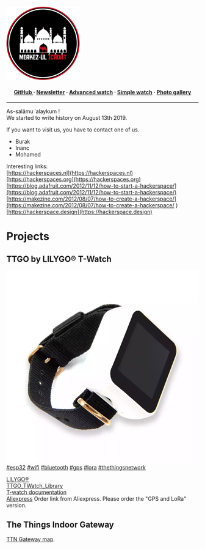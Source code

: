 ![Logo](apple-icon-precomposed.png)  
<h4 align="center">
<a href="https://github.com/merkez-ul-icadat/merkez-ul-icadat.github.io">GitHub </a> &middot; 
<a href="http://eepurl.com/gDn2cP">Newsletter</a> &middot; 
<a href="https://github.com/merkez-ul-icadat/AdvancedWatch">Advanced watch</a> &middot; 
<a href="https://github.com/merkez-ul-icadat/SimpleWatch">Simple watch</a> &middot; 
<a href="gallery"> Photo gallery</a>   
</h4>

---

As-salāmu ʿalaykum !  
We started to write history on August 13th 2019.  

If you want to visit us, you have to contact one of us.  
- Burak
- Inanc
- Mohamed

Interesting links:  
[https://hackerspaces.nl](https://hackerspaces.nl)  
[https://hackerspaces.org](https://hackerspaces.org)  
[https://blog.adafruit.com/2012/11/12/how-to-start-a-hackerspace/](https://blog.adafruit.com/2012/11/12/how-to-start-a-hackerspace/)  
[https://makezine.com/2012/08/07/how-to-create-a-hackerspace/](https://makezine.com/2012/08/07/how-to-create-a-hackerspace/
)  
[https://hackerspace.design](https://hackerspace.design)  

# Projects
## TTGO by LILYGO® T-Watch
![TTGO T-Watch](img/TTGO_T-Watch.jpeg)  
[#esp32](https://twitter.com/search?q=%23esp32) [#wifi](https://twitter.com/search?q=%23wifi) [#bluetooth](https://twitter.com/search?q=%23bluetooth) [#gps](https://twitter.com/search?q=%23gps) [#lora](https://twitter.com/search?q=%23lora) [#thethingsnetwork](https://twitter.com/search?q=%23thethingsnetwork)    

[LILYGO®](http://www.lilygo.cn/)    
[TTGO_TWatch_Library](https://github.com/Xinyuan-LilyGO/TTGO_TWatch_Library)  
[T-watch documentation](https://t-watch-document-en.readthedocs.io/en/latest/index.html)  
[Aliexpress](https://www.aliexpress.com/item/33038999162.html?spm=a2g0s.8937460.0.0.1e452e0eNhD7k4) 
Order link from Aliexpress. Please order the "GPS and LoRa" version.  

## The Things Indoor Gateway
[TTN Gateway map](https://ttnmapper.org/gateways/?gateway=eui-58a0cbfffe800d52&startdate=&enddate=&gateways=on&lines=on&points=on). 
  
  
  
  
  

